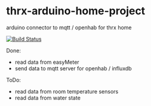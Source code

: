 thrx-arduino-home-project
=========================

arduino connector to mqtt / openhab for thrx home

[![Build Status](https://travis-ci.org/thrxorg/thrx-arduino-home-project.svg?branch=master)](https://travis-ci.org/thrxorg/thrx-arduino-home-project)

Done:
* read data from easyMeter 
* send data to mqtt server for openhab / influxdb

ToDo:
* read data from room temperature sensors 
* read data from water state


